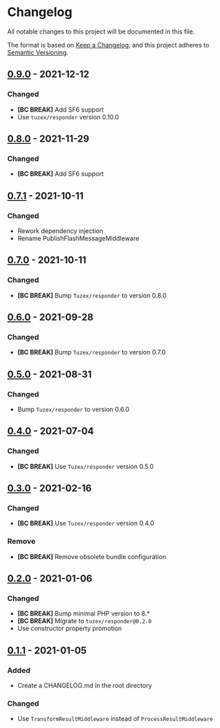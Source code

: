 # Changelog
All notable changes to this project will be documented in this file.

The format is based on [Keep a Changelog](https://keepachangelog.com/en/1.0.0/),
and this project adheres to [Semantic Versioning](https://semver.org/spec/v2.0.0.html).

## [0.9.0] - 2021-12-12

### Changed
- **[BC BREAK]** Add SF6 support
- Use `tuzex/responder` version 0.10.0

## [0.8.0] - 2021-11-29

### Changed
- **[BC BREAK]** Add SF6 support

## [0.7.1] - 2021-10-11

### Changed
- Rework dependency injection
- Rename PublishFlashMessageMiddleware

## [0.7.0] - 2021-10-11

### Changed
- **[BC BREAK]** Bump `Tuzex/responder` to version 0.8.0

## [0.6.0] - 2021-09-28

### Changed
- **[BC BREAK]** Bump `Tuzex/responder` to version 0.7.0

## [0.5.0] - 2021-08-31

### Changed
- Bump `Tuzex/responder` to version 0.6.0

## [0.4.0] - 2021-07-04

### Changed
- **[BC BREAK]** Use `Tuzex/responder` version 0.5.0

## [0.3.0] - 2021-02-16

### Changed
- **[BC BREAK]** Use `Tuzex/responder` version 0.4.0

### Remove
- **[BC BREAK]** Remove obsolete bundle configuration

## [0.2.0] - 2021-01-06

### Changed
- **[BC BREAK]** Bump minimal PHP version to 8.*
- **[BC BREAK]** Migrate to ```tuzex/responder@0.2.0```
- Use constructor property promotion

## [0.1.1] - 2021-01-05

### Added
- Create a CHANGELOG.md in the root directory 

### Changed
- Use ```TransformResultMiddleware``` instead of ```ProcessResultMiddleware```

[Unreleased]: https://github.com/Tuzex/responder-bundle/compare/v0.8.0...HEAD
[0.9.0]: https://github.com/Tuzex/responder-bundle/releases/tag/v0.9.0
[0.8.0]: https://github.com/Tuzex/responder-bundle/releases/tag/v0.8.0
[0.7.1]: https://github.com/Tuzex/responder-bundle/releases/tag/v0.7.1
[0.7.0]: https://github.com/Tuzex/responder-bundle/releases/tag/v0.7.0
[0.6.0]: https://github.com/Tuzex/responder-bundle/releases/tag/v0.6.0
[0.5.0]: https://github.com/Tuzex/responder-bundle/releases/tag/v0.5.0
[0.4.0]: https://github.com/Tuzex/responder-bundle/releases/tag/v0.4.0
[0.3.0]: https://github.com/Tuzex/responder-bundle/releases/tag/v0.3.0
[0.2.0]: https://github.com/Tuzex/responder-bundle/releases/tag/v0.2.0
[0.1.1]: https://github.com/Tuzex/responder-bundle/releases/tag/v0.1.1
